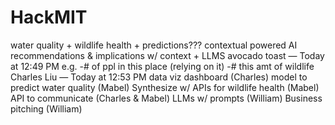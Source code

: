 # HackMIT

water quality + wildlife health + predictions???
contextual powered AI recommendations & implications w/ context + LLMS 
avocado toast — Today at 12:49 PM
e.g. 
-# of ppl in this place (relying on it) 
-# this amt of wildlife 
Charles Liu — Today at 12:53 PM
data viz dashboard (Charles)
model to predict water quality (Mabel)
Synthesize w/ APIs for wildlife health (Mabel)
API to communicate (Charles & Mabel)
LLMs w/ prompts (William)
Business pitching (William)
